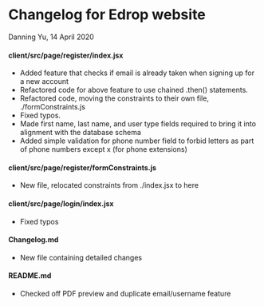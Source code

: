 # Changelog for Edrop website

Danning Yu, 14 April 2020
 
#### client/src/page/register/index.jsx 

* Added feature that checks if email is already taken when signing up for a new account
* Refactored code for above feature to use chained .then() statements.
* Refactored code, moving the constraints to their own file, ./formConstraints.js
* Fixed typos.
* Made first name, last name, and user type fields required to bring it into alignment with the database schema
* Added simple validation for phone number field to forbid letters as part of phone numbers except x (for phone extensions)

#### client/src/page/register/formConstraints.js

* New file, relocated constraints from ./index.jsx to here

#### client/src/page/login/index.jsx
* Fixed typos

#### Changelog.md

* New file containing detailed changes

#### README.md

* Checked off PDF preview and duplicate email/username feature
